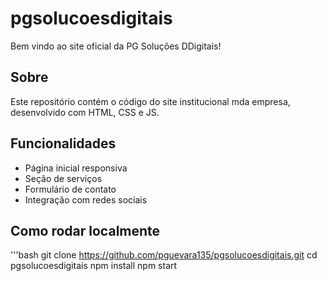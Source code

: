 # pgsolucoesdigitais

Bem vindo ao site oficial da PG Soluções DDigitais!

## Sobre

Este repositório contém o código do site institucional mda empresa, desenvolvido com HTML, CSS e JS.


## Funcionalidades

- Página inicial responsiva
- Seção de serviços
- Formulário de contato
- Integração com redes sociais

## Como rodar localmente

'''bash
git clone https://github.com/pguevara135/pgsolucoesdigitais.git
cd pgsolucoesdigitais
npm install
npm start